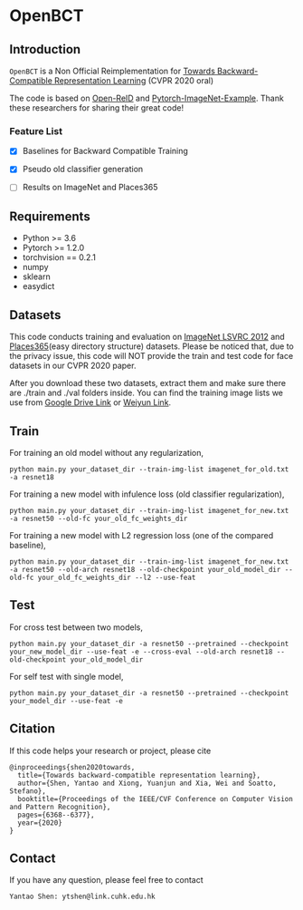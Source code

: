 # OpenBCT

## Introduction

`OpenBCT` is a Non Official Reimplementation for [Towards Backward-Compatible Representation Learning](https://openaccess.thecvf.com/content_CVPR_2020/html/Shen_Towards_Backward-Compatible_Representation_Learning_CVPR_2020_paper.html) (CVPR 2020 oral)

The code is based on [Open-ReID](https://github.com/Cysu/open-reid) and [Pytorch-ImageNet-Example](https://github.com/pytorch/examples/tree/master/imagenet). Thank these researchers for sharing their great code!

### Feature List

- [x] Baselines for Backward Compatible Training
- [x] Pseudo old classifier generation
- [ ] Results on ImageNet and Places365



## Requirements

* Python >= 3.6
* Pytorch >= 1.2.0
* torchvision == 0.2.1
* numpy
* sklearn
* easydict



## Datasets

This code conducts training and evaluation on [ImageNet LSVRC 2012](http://image-net.org/challenges/LSVRC/2012/) and [Places365](http://places2.csail.mit.edu/download.html)(easy directory structure) datasets. Please be noticed that, due to the privacy issue, this code will NOT provide the train and test code for face datasets in our CVPR 2020 paper.

After you download these two datasets, extract them and make sure there are ./train and ./val folders inside. You can find the training image lists we use from [Google Drive Link](https://drive.google.com/drive/folders/169L3zAxJj_e1_BAZNvvR4IIy0cdbtC4E?usp=sharing) or [Weiyun Link](https://share.weiyun.com/zbdtIhlO).



## Train

For training an old model without any regularization,

```shell
python main.py your_dataset_dir --train-img-list imagenet_for_old.txt -a resnet18 
```

For training a new model with infulence loss (old classifier regularization),

```shell
python main.py your_dataset_dir --train-img-list imagenet_for_new.txt -a resnet50 --old-fc your_old_fc_weights_dir
```

For training a new model with L2 regression loss (one of the compared baseline),

```shell
python main.py your_dataset_dir --train-img-list imagenet_for_new.txt -a resnet50 --old-arch resnet18 --old-checkpoint your_old_model_dir --old-fc your_old_fc_weights_dir --l2 --use-feat
```



## Test

For cross test between two models,

```shell
python main.py your_dataset_dir -a resnet50 --pretrained --checkpoint your_new_model_dir --use-feat -e --cross-eval --old-arch resnet18 --old-checkpoint your_old_model_dir
```

For self test with single model,

```shell
python main.py your_dataset_dir -a resnet50 --pretrained --checkpoint your_model_dir --use-feat -e
```



## Citation

If this code helps your research or project, please cite

```
@inproceedings{shen2020towards,
  title={Towards backward-compatible representation learning},
  author={Shen, Yantao and Xiong, Yuanjun and Xia, Wei and Soatto, Stefano},
  booktitle={Proceedings of the IEEE/CVF Conference on Computer Vision and Pattern Recognition},
  pages={6368--6377},
  year={2020}
}
```



## Contact

If you have any question, please feel free to contact

```
Yantao Shen: ytshen@link.cuhk.edu.hk
```





